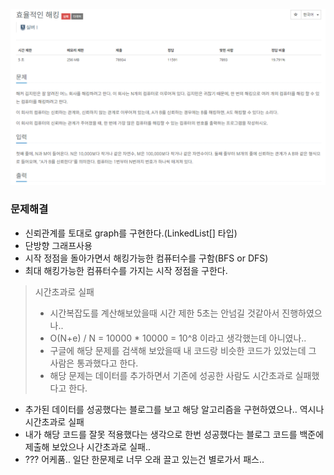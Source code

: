 ![img.png](../_image/효율적인해킹.png)

### 문제해결
- 신뢰관계를 토대로 graph를 구현한다.(LinkedList<Integer>[] 타입)
- 단방향 그래프사용
- 시작 정점을 돌아가면서 해킹가능한 컴퓨터수를 구함(BFS or DFS)
- 최대 해킹가능한 컴퓨터수를 가지는 시작 정점을 구한다.
> 시간초과로 실패
> - 시간복잡도를 계산해보았을때 시간 제한 5초는 안넘길 것같아서 진행하였으나..
> - O(N+e) /  N = 10000 * 10000 = 10^8 이라고 생각했는데 아니였나..
> - 구글에 해당 문제를 검색해 보았을때 내 코드랑 비슷한 코드가 있었는데 그 사람은 통과했다고 한다.
> - 해당 문제는 데이터를 추가하면서 기존에 성공한 사람도 시간초과로 실패했다고 한다.
- 추가된 데이터를 성공했다는 블로그를 보고 해당 알고리즘을 구현하였으나.. 역시나 시간초과로 실패
- 내가 해당 코드를 잘못 적용했다는 생각으로 한번 성공했다는 블로그 코드를 백준에 제출해 보았으나 시간초과로 실패..
- ??? 어케품.. 일단 한문제로 너무 오래 끌고 있는건 별로가서 패스..